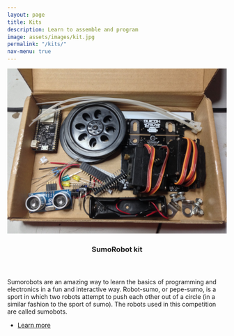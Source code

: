```yaml
---
layout: page
title: Kits
description: Learn to assemble and program
image: assets/images/kit.jpg
permalink: "/kits/"
nav-menu: true
---
```


<!-- Two -->
<section id="two" class="spotlights">
	<section>
		<a href="generic.html" class="image">
			<img src="assets/images/kit.jpg" alt="" data-position="center center" />
		</a>
		<div class="content">
			<div class="inner">
				<header class="major">
					<h3>SumoRobot kit</h3>
				</header>
				<p>Sumorobots are an amazing way to learn the basics of programming and electronics in a fun and interactive way. Robot-sumo, or pepe-sumo, is a sport in which two robots attempt to push each other out of a circle (in a similar fashion to the sport of sumo). The robots used in this competition are called sumobots.</p>
				<ul class="actions">
					<li><a href="/kits/sumorobot" class="button">Learn more</a></li>
				</ul>
			</div>
		</div>
	</section>
</section>
